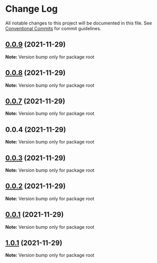 # Change Log

All notable changes to this project will be documented in this file.
See [Conventional Commits](https://conventionalcommits.org) for commit guidelines.

## [0.0.9](https://github.com/doujianyu/mini-package-cli/compare/v0.0.8...v0.0.9) (2021-11-29)

**Note:** Version bump only for package root

## [0.0.8](https://github.com/doujianyu/mini-package-cli/compare/v0.0.7...v0.0.8) (2021-11-29)

**Note:** Version bump only for package root

## [0.0.7](https://github.com/doujianyu/mini-package-cli/compare/v0.0.6...v0.0.7) (2021-11-29)

**Note:** Version bump only for package root

## 0.0.4 (2021-11-29)

**Note:** Version bump only for package root

## [0.0.3](https://github.com/doujianyu/mini-package-cli/compare/v0.0.2...v0.0.3) (2021-11-29)

**Note:** Version bump only for package root

## [0.0.2](https://github.com/doujianyu/mini-package-cli/compare/v0.0.1...v0.0.2) (2021-11-29)

**Note:** Version bump only for package root

## [0.0.1](https://github.com/doujianyu/mini-package-cli/compare/v1.0.1...v0.0.1) (2021-11-29)

**Note:** Version bump only for package root

## [1.0.1](https://github.com/doujianyu/mini-package-cli/compare/v1.0.0...v1.0.1) (2021-11-29)

**Note:** Version bump only for package root
